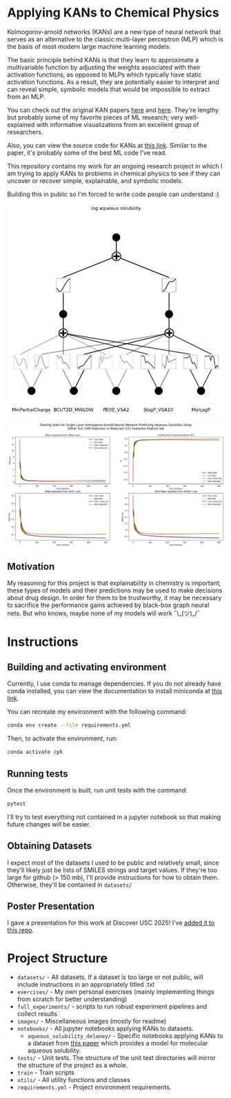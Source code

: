 # Applying KANs to Chemical Physics

Kolmogorov-arnold networks (KANs) are a new type of neural network that serves as an alternative to the classic multi-layer perceptron (MLP) which is the basis of most modern large machine learning models.

The basic principle behind KANs is that they learn to approximate a multivariable function by adjusting the weights associated with their activation functions, as opposed to MLPs which typically have static activation functions. As a result, they are potentially easier to interpret and can reveal simple, symbolic models that would be impossible to extract from an MLP.

You can check out the original KAN papers [here](https://arxiv.org/pdf/2404.19756) and [here](https://arxiv.org/pdf/2408.10205). They're lengthy but probably some of my favorite pieces of ML research; very well-explained with informative visualizations from an excellent group of researchers. 

Also, you can view the source code for KANs at [this link](https://github.com/KindXiaoming/pykan). Similar to the paper, it's probably some of the best ML code I've read.

This repository contains my work for an ongoing research project in which I am trying to apply KANs to problems in chemical physics to see if they can uncover or recover simple, explainable, and symbolic models.

Building this in public so I'm forced to write code people can understand \:)

![two layer kan aq sol](images/2_layer_kan_esol.png)

![single layer kan and aq sol](images/single_layer_kan_aq_sol_full_v_reduced.png)

## Motivation

My reasoning for this project is that explainability in chemistry is important; these types of models and their predictions may be used to make decisions about drug design. In order for them to be trustworthy, it may be necessary to sacrifice the performance gains achieved by black-box graph neural nets. But who knows, maybe none of my models will work ¯\\\_(ツ)_/¯

# Instructions

## Building and activating environment

Currently, I use conda to manage dependencies. If you do not already have conda installed, you can view the documentation to install miniconda at [this link](https://docs.anaconda.com/miniconda/).

You can recreate my environment with the following command: 
```bash
conda env create --file requirements.yml
```

Then, to activate the environment, run:

```bash
conda activate cpk
```

## Running tests
Once the environment is built, run unit tests with the command:

```bash
pytest
```

I'll try to test everything not contained in a jupyter notebook so that making future changes will be easier.

## Obtaining Datasets

I expect most of the datasets I used to be public and relatively small, since they'll likely just be lists of SMILES strings and target values. If they're too large for github (> 150 mb), I'll provide instructions for how to obtain them. Otherwise, they'll be contained in `datasets/`

## Poster Presentation

I gave a presentation for this work at Discover USC 2025! I've [added it to this repo](Discover_USC_Poster_Cgeils_CPK.pdf).

# Project Structure

- `datasets/` - All datasets. If a dataset is too large or not public, will include instructions in an appropriately titled .txt
- `exercises/` - My own personal exercises (mainly implementing things from scratch for better understanding)
- `full_experiments/` - scripts to run robust experiment pipelines and collect results
- `images/` - Miscellaneous images (mostly for readme)
- `notebooks/` - All jupyter notebooks applying KANs to datasets.
  - `aqueous_solubility_delaney/` - Specific notebooks applying KANs to a dataset from [this paper](https://pubs-acs-org.pallas2.tcl.sc.edu/doi/10.1021/ci034243x) which provides a model for molecular aqueous solubility.
- `tests/` - Unit tests. The structure of the unit test directories will mirror the structure of the project as a whole.
- `train` - Train scripts
- `utils/` - All utility functions and classes
- `requirements.yml` - Project environment requirements.

